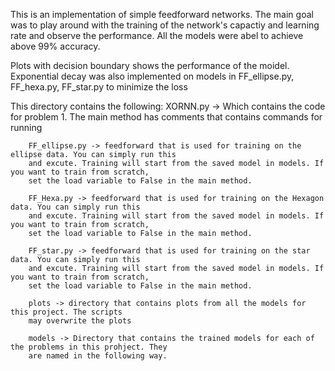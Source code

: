 This is an implementation of simple feedforward networks. The main goal was to play around with
the training of the network's capactiy and learning rate and observe the performance. 
All the models were abel to achieve above 99% accuracy.

Plots with decision boundary shows the performance of the moidel. 
Exponential decay was also implemented on models in FF_ellipse.py, FF_hexa.py, FF_star.py to minimize the loss

This directory contains the following:
        XORNN.py -> Which contains the code for problem 1. The main method has comments that contains commands for running 
        
        FF_ellipse.py -> feedforward that is used for training on the ellipse data. You can simply run this
        and excute. Training will start from the saved model in models. If you want to train from scratch, 
        set the load variable to False in the main method.
        
        FF_Hexa.py -> feedforward that is used for training on the Hexagon data. You can simply run this
        and excute. Training will start from the saved model in models. If you want to train from scratch, 
        set the load variable to False in the main method.
        
        FF_star.py -> feedforward that is used for training on the star data. You can simply run this
        and excute. Training will start from the saved model in models. If you want to train from scratch, 
        set the load variable to False in the main method.
        
        plots -> directory that contains plots from all the models for this project. The scripts
        may overwrite the plots 
        
        models -> Directory that contains the trained models for each of the problems in this prohject. They
        are named in the following way.